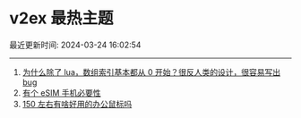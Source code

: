 # v2ex 最热主题

最近更新时间: 2024-03-24 16:02:54

--- 
1. [为什么除了 lua，数组索引基本都从 0 开始？很反人类的设计，很容易写出 bug](https://www.v2ex.com/t/1026418) 
2. [有个 eSIM 手机必要性](https://www.v2ex.com/t/1026440) 
3. [150 左右有啥好用的办公鼠标吗](https://www.v2ex.com/t/1026441) 
